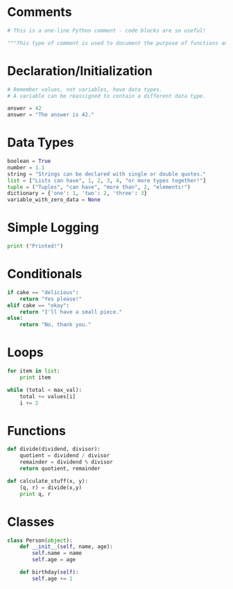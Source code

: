 # Comments
```python
# This is a one-line Python comment - code blocks are so useful!

"""This type of comment is used to document the purpose of functions and classes."""
```
# Declaration/Initialization

```python
# Remember values, not variables, have data types.
# A variable can be reassigned to contain a different data type.

answer = 42 
answer = "The answer is 42." 
```
# Data Types

```python
boolean = True
number = 1.1
string = "Strings can be declared with single or double quotes."
list = ["Lists can have", 1, 2, 3, 4, "or more types together!"]
tuple = ("Tuples", "can have", "more than", 2, "elements!")
dictionary = {'one': 1, 'two': 2, 'three': 3}
variable_with_zero_data = None
```
# Simple Logging

```python
print ("Printed!")
```
# Conditionals

```python
if cake == "delicious":
    return "Yes please!"
elif cake == "okay":
    return "I'll have a small piece."
else:
    return "No, thank you."
```  
# Loops
```python
for item in list:
    print item

while (total < max_val):
    total += values[i]
    i += 2
```
# Functions
```python
def divide(dividend, divisor):
    quotient = dividend / divisor
    remainder = dividend % divisor
    return quotient, remainder

def calculate_stuff(x, y):
    (q, r) = divide(x,y)
    print q, r
```    
# Classes
```python
class Person(object):
    def __init__(self, name, age):
        self.name = name
        self.age = age 

    def birthday(self):
        self.age += 1
```
